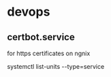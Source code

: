 # devops


## certbot.service
 for https certificates on ngnix
 
 systemctl list-units --type=service
